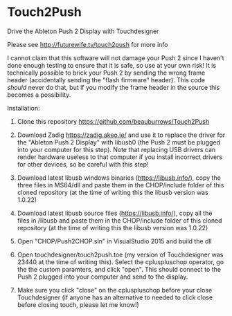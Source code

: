 # Touch2Push
Drive the Ableton Push 2 Display with Touchdesigner

Please see http://futurewife.tv/touch2push for more info

I cannot claim that this software will not damage your Push 2 since I haven't done enough testing to ensure that it is safe, so use at your own risk! It is technically possible to brick your Push 2 by sending the wrong frame header (accidentally sending the "flash firmware" header). This code *should* never do that, but if you modify the frame header in the source this becomes a possibility.

Installation:

1. Clone this repository https://github.com/beauburrows/Touch2Push

1. Download Zadig https://zadig.akeo.ie/ and use it to replace the driver for the "Ableton Push 2 Display" with libusb0 (the Push 2 must be plugged into your computer for this step). Note that replacing USB drivers can render hardware useless to that computer if you install incorrect drivers for other devices, so be careful with this step!

2. Download latest libusb windows binaries (https://libusb.info/), copy the three files in MS64/dll and paste them in the CHOP/include folder of this cloned repository (at the time of writing this the libusb version was 1.0.22)

4. Download latest libusb source files (https://libusb.info/), copy all the files in /libusb and paste them in the CHOP/include folder of this cloned repository (at the time of writing this the libusb version was 1.0.22)

4. Open "CHOP/Push2CHOP.sln" in VisualStudio 2015 and build the dll

5. Open touchdesigner/touch2push.toe (my version of Touchdesigner was 23440 at the time of writing this). Select the cpluspluschop operator, go the the custom paramters, and click "open". This should connect to the Push 2 plugged into your computer and send to the display.

6. Make sure you click "close" on the cpluspluschop before your close Touchdesigner (if anyone has an alternative to needed to click close before closing touch, please let me know!)
